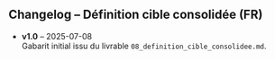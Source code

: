 ## Changelog – Définition cible consolidée (FR)

- **v1.0** – 2025-07-08  
  Gabarit initial issu du livrable `08_definition_cible_consolidee.md`.
